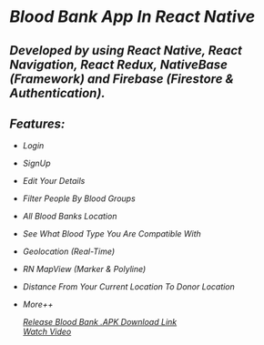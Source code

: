 # _Blood Bank App In React Native_
## *Developed by using React Native, React Navigation, React Redux, NativeBase (Framework) and Firebase (Firestore & Authentication).*

## *Features:*
*  *Login*
*  *SignUp*
*  *Edit Your Details*
*  *Filter People By Blood Groups*
*  *All Blood Banks Location*
*  *See What Blood Type You Are Compatible With* 
*  *Geolocation (Real-Time)* 
*  *RN MapView (Marker & Polyline)* 
*  *Distance From Your Current Location To Donor Location* 
*  *More++*

   *[Release Blood Bank .APK Download Link](https://drive.google.com/file/d/1DBPdMWt7jkuxqVTm3i1P-Kg10rGtPJoE/view?usp=sharing)*                  
   *[Watch Video](https://youtu.be/wVldJwoRBXs)*
